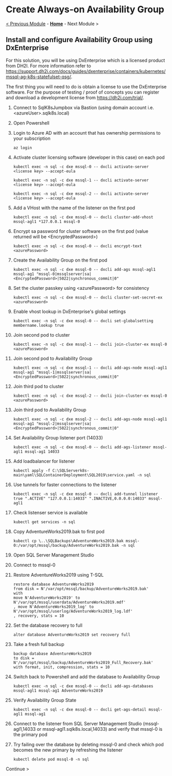 # Create Always-on Availability Group

[< Previous Module](../modules/sql.md) - **[Home](../README.md)** - Next Module \>

## Install and configure Availability Group using DxEnterprise

For this solution, you will be using DxEnterprise which is a licensed product from DH2I.  For more information refer to https://support.dh2i.com/docs/guides/dxenterprise/containers/kubernetes/mssql-ag-k8s-statefulset-qsg/.

The first thing you will need to do is obtain a license to use the DxEnterprise software.  For the purpose of testing / proof of concepts you can register and download a development license from https://dh2i.com/trial/.

1. Connect to SqlK8sJumpbox via Bastion (using domain account i.e. \<azureUser\>.sqlk8s.local)

2. Open Powershell

3. Login to Azure AD with an account that has ownership permissions to your subscription

    ```text
    az login
    ```

4. Activate cluster licensing software (developer in this case) on each pod

    ```text
    kubectl exec -n sql -c dxe mssql-0 -- dxcli activate-server <license key> --accept-eula
    ```

    ```text
    kubectl exec -n sql -c dxe mssql-1 -- dxcli activate-server <license key> --accept-eula
    ```

    ```text
    kubectl exec -n sql -c dxe mssql-2 -- dxcli activate-server <license key> --accept-eula
    ```

5. Add a VHost with the name of the listener on the first pod

    ```text
    kubectl exec -n sql -c dxe mssql-0 -- dxcli cluster-add-vhost mssql-agl1 *127.0.0.1 mssql-0
    ```


6. Encrypt sa password for cluster software on the first pod (value returned will be \<EncryptedPassword\>)

    ```text
    kubectl exec -n sql -c dxe mssql-0 -- dxcli encrypt-text <azurePassword>
    ```

7. Create the Availability Group on the first pod

    ```text
    kubectl exec -n sql -c dxe mssql-0 -- dxcli add-ags mssql-agl1 mssql-ag1 "mssql-0|mssqlserver|sa|<EncryptedPassword>|5022|synchronous_commit|0"
    ```

8. Set the cluster passkey using \<azurePassword\> for consistency

    ```text
    kubectl exec -n sql -c dxe mssql-0 -- dxcli cluster-set-secret-ex <azurePassword>
    ```

9. Enable vhost lookup in DxEnterprise's global settings

    ```text
    kubectl exec -n sql -c dxe mssql-0 -- dxcli set-globalsetting membername.lookup true
    ```

10. Join second pod to cluster

    ```text
    kubectl exec -n sql -c dxe mssql-1 -- dxcli join-cluster-ex mssql-0 <azurePassword>
    ```

11. Join second pod to Availability Group

    ```text
    kubectl exec -n sql -c dxe mssql-1 -- dxcli add-ags-node mssql-agl1 mssql-ag1 "mssql-1|mssqlserver|sa|<EncryptedPassword>|5022|synchronous_commit|0"
    ```

12. Join third pod to cluster

    ```text
    kubectl exec -n sql -c dxe mssql-2 -- dxcli join-cluster-ex mssql-0 <azurePassword>
    ```

13. Join third pod to Availability Group

    ```text
    kubectl exec -n sql -c dxe mssql-2 -- dxcli add-ags-node mssql-agl1 mssql-ag1 "mssql-2|mssqlserver|sa|<EncryptedPassword>|5022|synchronous_commit|0"
    ```

14. Set Availability Group listener port (14033)

    ```text
    kubectl exec -n sql -c dxe mssql-0 -- dxcli add-ags-listener mssql-agl1 mssql-ag1 14033
    ```

15. Add loadbalancer for listener

    ```text
    kubectl apply -f C:\SQLServerk8s-main\yaml\SQLContainerDeployment\SQL2019\service.yaml -n sql
    ```

16. Use tunnels for faster connections to the listener

    ```text
    kubectl exec -n sql -c dxe mssql-0 -- dxcli add-tunnel listener true ".ACTIVE" "127.0.0.1:14033" ".INACTIVE,0.0.0.0:14033" mssql-agl1
    ```

17. Check listenser service is available

    ```text
    kubectl get services -n sql
    ```

18. Copy AdventureWorks2019.bak to first pod

    ```text
    kubectl cp \..\SQLBackups\AdventureWorks2019.bak mssql-0:/var/opt/mssql/backup/AdventureWorks2019.bak -n sql
    ```

19. Open SQL Server Management Studio

20. Connect to mssql-0

21. Restore AdventureWorks2019 using T-SQL

    ```text
    restore database AdventureWorks2019
    from disk = N'/var/opt/mssql/backup/AdventureWorks2019.bak'
    with
    move N'AdventureWorks2019' to N'/var/opt/mssql/userdata/AdventureWorks2019.mdf'
    , move N'AdventureWorks2019_log' to N'/var/opt/mssql/userlog/AdventureWorks2019_log.ldf'
    , recovery, stats = 10
    ```

22. Set the database recovery to full

    ```text
    alter database AdventureWorks2019 set recovery full
    ```

23. Take a fresh full backup

    ```text
    backup database AdventureWorks2019
    to disk = N'/var/opt/mssql/backup/AdventureWorks2019_Full_Recovery.bak'
    with format, init, compression, stats = 10
    ```

24. Switch back to Powershell and add the database to Availability Group

    ```text
    kubectl exec -n sql -c dxe mssql-0 -- dxcli add-ags-databases mssql-agl1 mssql-ag1 AdventureWorks2019
    ```

25. Verify Availability Group State

    ```text
    kubectl exec -n sql -c dxe mssql-0 -- dxcli get-ags-detail mssql-agl1 mssql-ag1
    ```

26. Connect to the listener from SQL Server Management Studio (mssql-agl1,14033 or mssql-agl1.sqlk8s.local,14033) and verify that mssql-0 is the primary pod

27. Try failing over the database by deleting mssql-0 and check which pod becomes the new primary by refreshing the listener

    ```text
    kubectl delete pod mssql-0 -n sql
    ```

Continue \>
